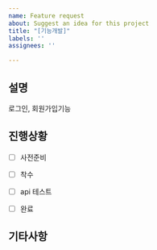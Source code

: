 ```yaml
---
name: Feature request
about: Suggest an idea for this project
title: "[기능개발]"
labels: ''
assignees: ''

---
```


## 설명
로그인, 회원가입기능



## 진행상황
- [ ] 사전준비
- [ ] 착수
- [ ] api 테스트
- [ ] 완료


## 기타사항

<br><br>